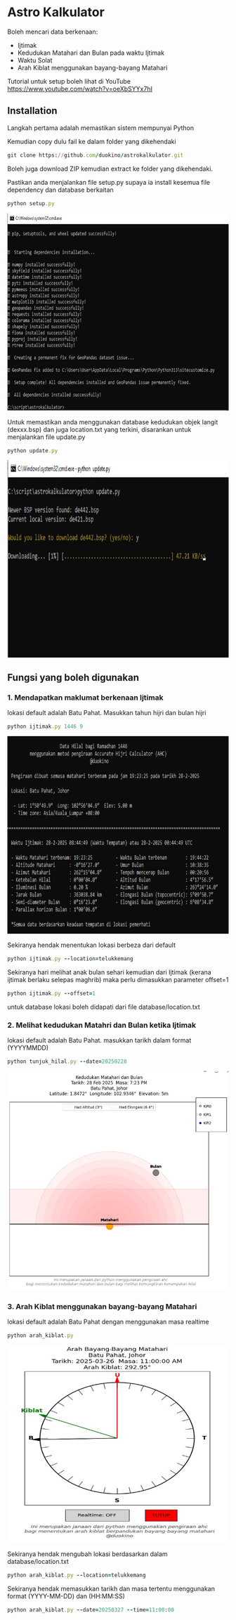 # Astro Kalkulator

Boleh mencari data berkenaan:
- Ijtimak
- Kedudukan Matahari dan Bulan pada waktu Ijtimak
- Waktu Solat
- Arah Kiblat menggunakan bayang-bayang Matahari

Tutorial untuk setup boleh lihat di YouTube https://www.youtube.com/watch?v=oeXbSYYx7hI         

## Installation
Langkah pertama adalah memastikan sistem mempunyai Python

Kemudian copy dulu fail ke dalam folder yang dikehendaki

```ruby
git clone https://github.com/duokino/astrokalkulator.git
```
Boleh juga download ZIP kemudian extract ke folder yang dikehendaki.

Pastikan anda menjalankan file setup.py supaya ia install kesemua file dependency dan database berkaitan

```ruby
python setup.py
```
<img src="images/setup.jpg" width=900 height=450>

Untuk memastikan anda menggunakan database kedudukan objek langit (dexxx.bsp) dan juga location.txt yang terkini, disarankan untuk menjalankan file update.py

```ruby
python update.py
```
<img src="images/update.jpg" width=900 height=450>


## Fungsi yang boleh digunakan


### 1. Mendapatkan maklumat berkenaan Ijtimak

lokasi default adalah Batu Pahat. Masukkan tahun hijri dan bulan hijri
```ruby
python ijtimak.py 1446 9
```
<img src="images/ijtimak.jpg" width=900 height=450>

Sekiranya hendak menentukan lokasi berbeza dari default
```ruby
python ijtimak.py --location=telukkemang
```

Sekiranya hari melihat anak bulan sehari kemudian dari Ijtimak (kerana ijtimak berlaku selepas maghrib) maka perlu dimasukkan parameter offset=1
```ruby
python ijtimak.py --offset=1
```

untuk database lokasi boleh didapati dari file database/location.txt


### 2. Melihat kedudukan Matahri dan Bulan ketika Ijtimak 

lokasi default adalah Batu Pahat. masukkan tarikh dalam format (YYYYMMDD)
```ruby
python tunjuk_hilal.py --date=20250228
```
<img src="images/tunjuk_hilal.jpg" width=600 height=500>


### 3. Arah Kiblat menggunakan bayang-bayang Matahari 

lokasi default adalah Batu Pahat dengan menggunakan masa realtime
```ruby
python arah_kiblat.py
```
<img src="images/arah_kiblat.jpg" width=500 height=450>

Sekiranya hendak mengubah lokasi berdasarkan dalam database/location.txt
```ruby
python arah_kiblat.py --location=telukkemang
```

Sekiranya hendak memasukkan tarikh dan masa tertentu menggunakan format (YYYY-MM-DD) dan (HH:MM:SS)
```ruby
python arah_kiblat.py --date=20250327 --time=11:00:00
```
